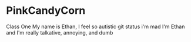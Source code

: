 # PinkCandyCorn
Class One
My name is Ethan, I feel so autistic
git status
i'm mad
I'm Ethan and I'm really talkative, annoying, and dumb